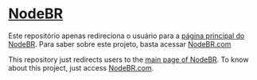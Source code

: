 [NodeBR][]
================

Este repositório apenas redireciona o usuário para a [página principal do NodeBR][].
Para saber sobre este projeto, basta acessar [NodeBR.com][]

This repository just redirects users to the [main page of NodeBR][].
To know about this project, just access [NodeBR.com][].

[página principal do NodeBR]: http://nodebr.com/
[NodeBR]: http://nodebr.com/
[main page of NodeBR]: http://nodebr.com/
[NodeBR.com]: http://nodebr.com/
